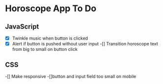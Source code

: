 # Horoscope App To Do

## JavaScript
-[x] Twinkle music when button is clicked
-[x] Alert if button is pushed without user input
-[] Transition horoscope text from big to small on button click

## CSS
-[] Make responsive
    -[]button and input field too small on mobile
